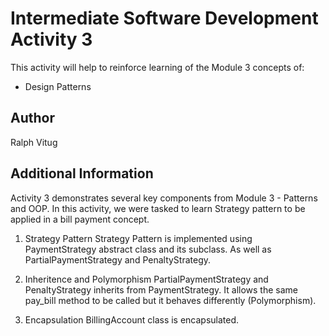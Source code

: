 # Intermediate Software Development Activity 3

This activity will help to reinforce learning of the Module 3 concepts of:

- Design Patterns

## Author

Ralph Vitug

## Additional Information

Activity 3 demonstrates several key components from Module 3 - Patterns and OOP.
In this activity, we were tasked to learn Strategy pattern to be applied in a bill payment concept.

1. Strategy Pattern
    Strategy Pattern is implemented using PaymentStrategy abstract class and its subclass.
    As well as PartialPaymentStrategy and PenaltyStrategy.

2. Inheritence and Polymorphism
    PartialPaymentStrategy and PenaltyStrategy inherits from PaymentStrategy.
    It allows the same pay_bill method to be called but it behaves differently (Polymorphism).

3. Encapsulation
    BillingAccount class is encapsulated.


